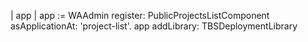 | app |
app := WAAdmin register: PublicProjectsListComponent asApplicationAt: 'project-list'.
app addLibrary: TBSDeploymentLibrary
